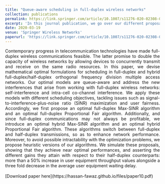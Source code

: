 ```yaml
---
title: "Queue-aware scheduling in full-duplex wireless networks"
collection: publications
permalink: https://link.springer.com/article/10.1007/s11276-020-02308-0
excerpt: 'In this journal publication, we go over our different proposals for scheduling in full-duplex wireless networks.'
date: 2020-03-19
venue: 'Springer Wireless Networks'
paperurl: 'https://link.springer.com/article/10.1007/s11276-020-02308-0'
---
```

<div style="text-align: justify;">
Contemporary progress in telecommunication technologies have made full-duplex wireless communications feasible. The latter promise to double the capacity of wireless networks by allowing devices to concurrently transmit and receive on the same radio resources. In this paper, we devise mathematical optimal formulations for scheduling in full-duplex and hybrid full-duplex/half-duplex orthogonal frequency division multiple access networks. Our optimal models are queue-aware and address the new interferences that arise from working with full-duplex wireless networks: self-interference and intra-cell co-channel interference. We apply these models with different scheduling objectives, tackling issues such as signal-to-interference-plus-noise ratio (SINR) maximization and user fairness. Accordingly, we first propose an optimal full-duplex Max-SINR algorithm and an optimal full-duplex Proportional Fair algorithm. Additionally, and since full-duplex communications may not always be profitable, we introduce an optimal hybrid Max-SINR algorithm and an optimal hybrid Proportional Fair algorithm. These algorithms switch between full-duplex and half-duplex transmissions, so as to enhance network performance. Moreover, to avoid possible intractability with the optimization problems, we propose heuristic versions of our algorithms. We simulate these proposals, showing that they achieve near optimal performances, and asserting the different gains they attain with respect to their half-duplex counterparts: more than a 50% increase in user equipment throughput values alongside a three fold decrease in the average user equipment waiting delay.
</div>
<br>
[Download paper here](https://hassan-fawaz.github.io/files/paper10.pdf)


